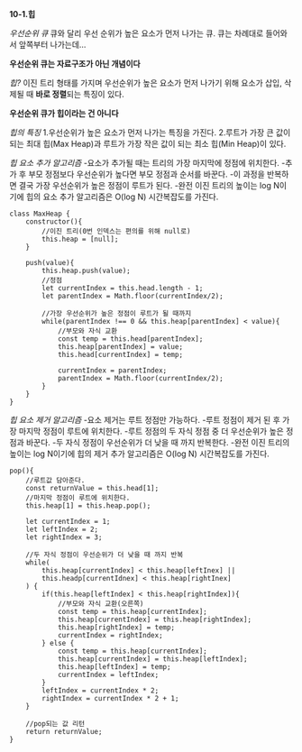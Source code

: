 **10-1.힙**

_우선순위 큐_
큐와 달리 우선 순위가 높은 요소가 먼저 나가는 큐.
큐는 차례대로 들어와서 앞쪽부터 나가는데...

**우선순위 큐는 자료구조가 아닌 개념이다**

_힙?_
이진 트리 형태를 가지며 우선순위가 높은 요소가 먼저 나가기 위해
요소가 삽입, 삭제될 때 **바로 정렬**되는 특징이 있다.

**우선순위 큐가 힙이라는 건 아니다**

_힙의 특징_ 1.우선순위가 높은 요소가 먼저 나가는 특징을 가진다. 2.루트가 가장 큰 값이 되는 최대 힙(Max Heap)과 루트가 가장 작은 값이 되는 최소 힙(Min Heap)이 있다.

_힙 요소 추가 알고리즘_ -요소가 추가될 때는 트리의 가장 마지막에 정점에 위치한다. -추가 후 부모 정점보다 우선순위가 높다면 부모 정점과 순서를 바꾼다. -이 과정을 반복하면 결국 가장 우선순위가 높은 정점이 루트가 된다. -완전 이진 트리의 높이는 log N이기에 힙의 요소 추가 알고리즘은 O(log N) 시간복잡도를 가진다.

```
class MaxHeap {
    constructor(){
        //이진 트리(0번 인덱스는 편의를 위해 null로)
        this.heap = [null];
    }

    push(value){
        this.heap.push(value);
        //정점
        let currentIndex = this.head.length - 1;
        let parentIndex = Math.floor(currentIndex/2);

        //가장 우선순위가 높은 정점이 루트가 될 때까지
        while(parentIndex !== 0 && this.heap[parentIndex] < value){
            //부모와 자식 교환
            const temp = this.head[parentIndex];
            this.heap[parentIndex] = value;
            this.head[currentIndex] = temp;

            currentIndex = parentIndex;
            parentIndex = Math.floor(currentIndex/2);
        }
    }
}
```

_힙 요소 제거 알고리즘_ -요소 제거는 루트 정점만 가능하다. -루트 정점이 제거 된 후 가장 마지막 정점이 루트에 위치한다. -루트 정점의 두 자식 정점 중 더 우선순위가 높은 정점과 바꾼다. -두 자식 정점이 우선순위가 더 낮을 때 까지 반복한다. -완전 이진 트리의 높이는 log N이기에 힙의 제거 추가 알고리즘은 O(log N) 시간복잡도를 가진다.

```
pop(){
    //루트값 담아준다.
    const returnValue = this.head[1];
    //마지막 정점이 루트에 위치한다.
    this.heap[1] = this.heap.pop();

    let currentIndex = 1;
    let leftIndex = 2;
    let rightIndex = 3;

    //두 자식 정점이 우선순위가 더 낮을 때 까지 반복
    while(
        this.heap[currentIndex] < this.heap[leftInex] ||
        this.headp[currentIdnex] < this.heap[rightInex]
    ) {
        if(this.heap[leftIndex] < this.heap[rightIndex]){
            //부모와 자식 교환(오른쪽)
            const temp = this.heap[currentIndex];
            this.heap[currentIndex] = this.heap[rightIndex];
            this.heap[rightIndex] = temp;
            currentIndex = rightIndex;
        } else {
            const temp = this.heap[currentIndex];
            this.heap[currentIndex] = this.heap[leftIndex];
            this.heap[leftIndex] = temp;
            currentIndex = leftIndex;
        }
        leftIndex = currentIndex * 2;
        rightIndex = currentIndex * 2 + 1;
    }

    //pop되는 값 리턴
    return returnValue;
}
```
